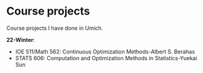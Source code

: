 # Course projects
Course projects I have done in Umich.

**22-Winter**: 
- IOE 511/Math 562: Continuous Optimization Methods-Albert S. Berahas
- STATS 606: Computation and Optimization Methods in Statistics-Yuekai Sun
